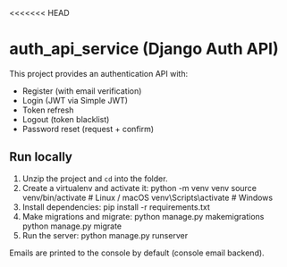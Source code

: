 <<<<<<< HEAD
# auth_api_service (Django Auth API)

This project provides an authentication API with:
- Register (with email verification)
- Login (JWT via Simple JWT)
- Token refresh
- Logout (token blacklist)
- Password reset (request + confirm)

## Run locally

1. Unzip the project and `cd` into the folder.
2. Create a virtualenv and activate it:
    python -m venv venv
    source venv/bin/activate   # Linux / macOS
    venv\Scripts\activate    # Windows
3. Install dependencies:
    pip install -r requirements.txt
4. Make migrations and migrate:
    python manage.py makemigrations
    python manage.py migrate
5. Run the server:
    python manage.py runserver

Emails are printed to the console by default (console email backend).

